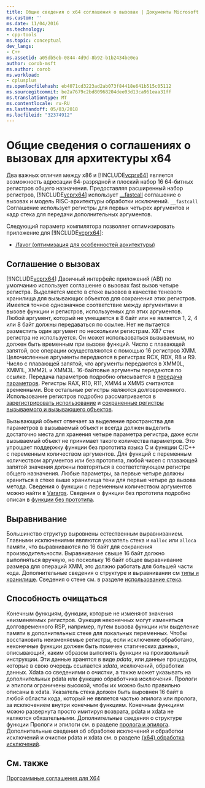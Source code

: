 ```yaml
---
title: Общие сведения о x64 соглашения о вызовах | Документы Microsoft
ms.custom: ''
ms.date: 11/04/2016
ms.technology:
- cpp-tools
ms.topic: conceptual
dev_langs:
- C++
ms.assetid: a05db5eb-0844-4d9d-8b92-b1b2434be0ea
author: corob-msft
ms.author: corob
ms.workload:
- cplusplus
ms.openlocfilehash: eb4071cd3223ad2ab073f84418e641b515c05112
ms.sourcegitcommit: be2a7679c2bd80968204dee03d13ca961eaa31ff
ms.translationtype: MT
ms.contentlocale: ru-RU
ms.lasthandoff: 05/03/2018
ms.locfileid: "32374912"
---
```

# <a name="overview-of-x64-calling-conventions"></a>Общие сведения о соглашениях о вызовах для архитектуры x64
Два важных отличия между x86 и [!INCLUDE[vcprx64](../assembler/inline/includes/vcprx64_md.md)] является возможность адресации 64-разрядной и плоский набор 16 64-битных регистров общего назначения. Предоставляя расширенный набор регистров, [!INCLUDE[vcprx64](../assembler/inline/includes/vcprx64_md.md)] использует [__fastcall](../cpp/fastcall.md) соглашение о вызовах и модель RISC-архитектуры обработки исключений. `__fastcall` Соглашение использует регистры для первых четырех аргументов и кадр стека для передачи дополнительных аргументов.  
  
 Следующий параметр компилятора позволяет оптимизировать приложение для [!INCLUDE[vcprx64](../assembler/inline/includes/vcprx64_md.md)]:  
  
-   [/favor (оптимизация для особенностей архитектуры)](../build/reference/favor-optimize-for-architecture-specifics.md)  
  
## <a name="calling-convention"></a>Соглашение о вызовах  
 [!INCLUDE[vcprx64](../assembler/inline/includes/vcprx64_md.md)] Двоичный интерфейс приложений (ABI) по умолчанию использует соглашение о вызовах fast вызов четыре регистра. Выделяется место в стеке вызовов в качестве теневого хранилища для вызывающих объектов для сохранения этих регистров. Имеется точное однозначное соответствие между аргументами в вызове функции и регистров, используемых для этих аргументов. Любой аргумент, который не умещается в 8 байт или не является 1, 2, 4 или 8 байт должны передаваться по ссылке. Нет не пытается разместить один аргумент по нескольким регистрам. X87 стек регистра не используется. Он может использоваться вызываемым, но должен быть временным при вызове функций. Число с плавающей запятой, все операции осуществляются с помощью 16 регистров XMM. Целочисленные аргументы передаются в регистрах RCX, RDX, R8 и R9. Число с плавающей запятой, что аргументы передаются в XMM0L, XMM1L, XMM2L и XMM3L. 16-байтовые аргументы передаются по ссылке. Передача параметров подробно описывается в [передача параметров](../build/parameter-passing.md). Регистры RAX, R10, R11, XMM4 и XMM5 считаются временными. Все остальные регистры являются долговременного. Использование регистров подробно рассматривается в [зарегистрировать использование](../build/register-usage.md) и [сохраненные регистры вызываемого и вызывающего объектов](../build/caller-callee-saved-registers.md).  
  
 Вызывающий объект отвечает за выделение пространства для параметров в вызываемый объект и всегда должен выделить достаточно места для хранения четыре параметра регистра, даже если вызываемый объект не принимает такого количества параметров. Это упрощает поддержку функции без прототипа языка C и функции C/C++ с переменным количеством аргументов. Для функций с переменным количеством аргументов или без прототипа, любой чисел с плавающей запятой значения должны повторяться в соответствующем регистре общего назначения. Любые параметры, за первые четыре должны храниться в стеке выше хранилища тени для первые четыре до вызова метода. Сведения о функции с переменным количеством аргументов можно найти в [Varargs](../build/varargs.md). Сведения о функции без прототипа подробно описан в [функции без прототипа](../build/unprototyped-functions.md).  
  
## <a name="alignment"></a>Выравнивание  
 Большинство структур выровнены естественным выравниванием. Главными исключениями являются указатель стека и `malloc` или `alloca` памяти, что выравниваются по 16 байт для сохранения производительности. Выравнивание свыше 16 байт должно выполняться вручную, но поскольку 16 байт общее выравнивание размера для операций XMM, это должно работать для большей части кода. Дополнительные сведения о структуре и выравнивании см [типы и хранилище](../build/types-and-storage.md). Сведения о стеке см. в разделе [использование стека](../build/stack-usage.md).  
  
## <a name="unwindability"></a>Способность очищаться  
 Конечным функциям, функции, которые не изменяют значения неизменяемых регистров. Функция неконечных могут изменяться долговременного RSP, например, путем вызова функции или выделение памяти в дополнительных стеке для локальных переменных. Чтобы восстановить неизменяемые регистры, если исключение обработано, неконечные функции должен быть помечен статических данных, описывающий, каким образом выполнять функции на произвольный инструкции. Эти данные хранятся в виде *pdata*, или данные процедуры, которые в свою очередь ссылается *xdata*, исключений, обработки данных. Xdata со сведениями о очистки, а также может указывать на дополнительных pdata или функцию обработчика исключения. Прологи и эпилоги ограничены высокой, чтобы их можно было правильно описаны в xdata. Указатель стека должен быть выровнен 16 байт в любой области кода, который не является частью эпилога или пролога, за исключением внутри конечным функциям. Конечным функциям можно развернута просто имитируя возврата, pdata и xdata не являются обязательными. Дополнительные сведения о структуре функции Прологи и эпилоги см. в разделе [пролога и эпилога](../build/prolog-and-epilog.md). Дополнительные сведения об обработке исключений и обработки исключений и очистки pdata и xdata см. в разделе [(x64) обработка исключений](../build/exception-handling-x64.md).  
  
## <a name="see-also"></a>См. также  
 [Программные соглашения для X64](../build/x64-software-conventions.md)